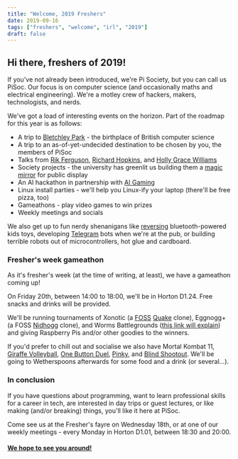 ```yaml
---
title: "Welcome, 2019 Freshers"
date: 2019-09-16
tags: ["freshers", "welcome", "irl", "2019"]
draft: false
---
```


## Hi there, freshers of 2019!

If you've not already been introduced, we're Pi Society, but you can call us PiSoc. Our focus is on computer science (and occasionally maths and electrical engineering). We're a motley crew of hackers, makers, technologists, and nerds.

We've got a load of interesting events on the horizon. Part of the roadmap for this year is as follows:

 * A trip to [Bletchley Park](https://bletchleypark.org.uk/) - the birthplace of British computer science
 * A trip to an as-of-yet-undecided destination to be chosen by you, the members of PiSoc
 * Talks from [Rik Ferguson](https://www.infosecurityeurope.com/en/Contributors/585619/Rik-Ferguson), [Richard Hopkins](https://researcher.watson.ibm.com/researcher/view.php?person=uk-richard.hopkins), and [Holly Grace Williams](https://www.infosecurityeurope.com/en/Contributors/8137732/Holly-Grace-Williams)
 * Society projects - the university has greenlit us building them a [magic mirror](https://www.youtube.com/watch?v=8swdfbnZn9E) for public display
 * An AI hackathon in partnership with [AI Gaming](https://www.aigaming.com/)
 * Linux install parties - we'll help you Linux-ify your laptop (there'll be free pizza, too)
 * Gameathons - play video games to win prizes
 * Weekly meetings and socials


We also get up to fun nerdy shenanigans like [reversing](https://en.wikipedia.org/wiki/Reverse_engineering) bluetooth-powered kids toys, developing [Telegram](https://telegram.org/) bots when we're at the pub, or building terrible robots out of microcontrollers, hot glue and cardboard.

### Fresher's week gameathon

As it's fresher's week (at the time of writing, at least), we have a gameathon coming up!

On Friday 20th, between 14:00 to 18:00, we'll be in Horton D1.24. Free snacks and drinks will be provided.

We'll be running tournaments of Xonotic (a [FOSS](https://en.wikipedia.org/wiki/Free_and_open-source_software) [Quake](https://en.wikipedia.org/wiki/Quake_(video_game)) clone), Eggnogg+ (a FOSS [Nidhogg](http://nidhogggame.com/) clone), and Worms Battlegrounds ([this link will explain](https://youtu.be/MzqZI3YgwRc?t=15)) and giving Raspberry Pis and/or other goodies to the winners.

If you'd prefer to chill out and socialise we also have Mortal Kombat 11, [Giraffe Volleyball](https://sandwichpuissant.itch.io/giraffes-volleyball-championship-2016), [One Button Duel](https://seansleblanc.itch.io/one-button-duel), [Pinky](https://garlicnoodles.itch.io/pinky), and [Blind Shootout](https://glimaleite.itch.io/blind-shootout). We'll be going to Wetherspoons afterwards for some food and a drink (or several...).

### In conclusion

If you have questions about programming, want to learn professional skills for a career in tech, are interested in day trips or guest lectures, or like making (and/or breaking) things, you'll like it here at PiSoc. 

Come see us at the Fresher's fayre on Wednesday 18th, or at one of our weekly meetings - every Monday in Horton D1.01, between 18:30 and 20:00.


#### [We hope to see you around!](https://www.bradfordunisu.co.uk/groups/pi-society-pisoc/join)
